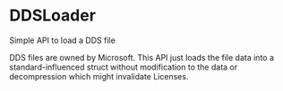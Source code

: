 # DDSLoader
Simple API to load a DDS file

DDS files are owned by Microsoft. This API just loads the file data into a standard-influenced struct without modification to the data or decompression which might invalidate Licenses.
